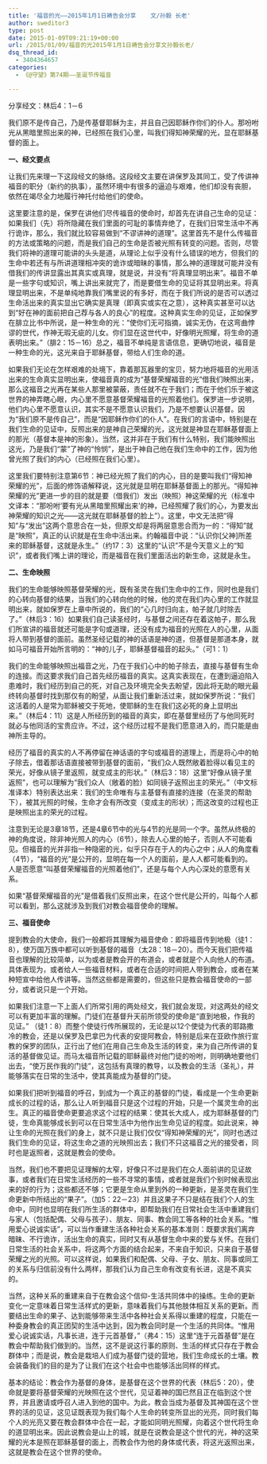 ```yaml
---
title: '福音的光——2015年1月1日祷告会分享    文/孙毅 长老'
author: sweditor3
type: post
date: 2015-01-09T09:21:19+00:00
url: /2015/01/09/福音的光2015年1月1日祷告会分享文孙毅长老/
dsq_thread_id:
  - 3404364657
categories:
  - 《@守望》第74期——圣诞节传福音

---
```

分享经文：林后4：1－6
  
我们原不是传自己，乃是传基督耶稣为主，并且自己因耶稣作你们的仆人。那吩咐光从黑暗里照出来的神，已经照在我们心里，叫我们得知神荣耀的光，显在耶稣基督的面上。

**一、经文要点**

让我们先来理一下这段经文的脉络。这段经文主要在讲保罗及其同工，受了传讲神福音的职分（新约的执事），虽然环境中有很多的逼迫与艰难，他们却没有丧胆，依然在竭尽全力地履行神托付给他们的使命。

这里要注意的是，保罗在讲他们尽传福音的使命时，却首先在讲自己生命的见证：如果我们（先）将所隐藏在我们里面的可耻的事情弃绝了，在我们日常生活中不再行诡诈，那么，我们就比较容易做到“不谬讲神的道理”。这里首先不是什么传福音的方法或策略的问题，而是我们自己的生命是否被光照有转变的问题。否则，尽管我们将神的道理可能讲的头头是道，从理论上似乎没有什么错误的地方，但我们的生命中若还有与所讲道理相冲突的诡诈或暗昧的事情，那么神的道理就可能并没有借我们的传讲显露出其真实或真理，就是说，并没有“将真理显明出来”。福音不单是一些字句或知识，嘴上讲出来就完了，而是要借生命的见证将其显明出来。将真理显明出来，不是单纯地靠我们嘴里说的有多好，而在于我们所说的是否可以透过生命活出来的真实显出它确实是真理（即真实或实在之意），这种真实甚至可以达到“好在神的面前把自己荐与各人的良心”的程度。这种真实生命的见证，正如保罗在腓立比书中所说，是一种生命的光：“使你们无可指摘，诚实无伪，在这弯曲悖谬的世代，作神无瑕无疵的儿女。你们显在这世代中，好像明光照耀，将生命的道表明出来。”（腓2：15－16）总之，福音不单纯是言语信息，更确切地说，福音是一种生命的光，这光来自于耶稣基督，带给人们生命的道。

如果我们无论在怎样艰难的处境下，靠着那瓦器里的宝贝，努力地将福音的光用活出来的生命真实显明出来，使福音真的成为“基督荣耀福音的光”借我们映照出来，那么这福音之光再在某些人那里被蒙蔽，责任就不在于我们；而在于他们乐于被这世界的神弄瞎心眼，内心里不愿意基督荣耀福音的光照着他们。保罗进一步说明，他们内心里不愿意认识，其实不是不愿意认识我们，乃是不想要认识基督。因为“我们原不是传自己”，而是“因耶稣作你们的仆人”。在我们的言语中，特别是在我们生命的见证中，反照出来的是神自己荣耀的光，这光就是神显在耶稣基督面上的那光（基督本是神的形象）。当然，这并非在于我们有什么特别，我们能映照出这光，乃是我们“蒙”了神的“怜悯”，是出于神自己他在我们生命中的工作，因为他曾光照了我们的内心（已经照在我们心里）。

这里我们要特别注意第6节：神已经光照了我们的内心，目的是要叫我们“得知神荣耀的光”，后面的修饰语解释说，这光就是显明在耶稣基督面上的那光。“得知神荣耀的光”更进一步的目的就是要（借我们）发出（映照）神这荣耀的光（标准中文译本：“那吩咐‘要有光从黑暗里照耀出来’的神，已经照耀了我们的心，为要发出神荣耀的知识之光——这光就在耶稣基督的脸上”）。这里，中文无法把“得知”与“发出”这两个意思合在一处，但原文却是将两层意思合而为一的：“得知”就是“映照”，真正的认识就是在生命中活出来。约翰福音中说：“认识你[父神]所差来的耶稣基督，这就是永生。”（约17：3）这里的“认识”不是今天意义上的“知识”，或者我们嘴上讲的理论，而是福音在我们里面活出的新生命，这就是永生。

**二、生命映照**

我们的生命能够映照基督荣耀的光，既有圣灵在我们生命中的工作，同时也是我们的心转向基督的结果，当我们的心转向他的时候，他的灵在我们内心里的工作就显明出来，就如保罗在上章中所说的，我们的“心几时归向主，帕子就几时除去了。”（林后3：16）如果我们自己读圣经时，与基督之间还存在着这帕子，那么我们所宣讲的福音就还可能是字句或道理，还没有成为福音的光照在人的心里，从面将人带到基督的面前。虽然圣经记载的神的话语是神的道，但基督是那道本身，就如马可福音开始所言明的：“神的儿子，耶稣基督福音的起头。”（可1：1）

我们的生命能够映照出福音之光，乃在于我们心中的帕子除去，直接与基督有生命的连接。而这要求我们自己首先经历福音的真实。这真实表现在，在遭到逼迫陷入患难时，我们经历到自己的死，对自己及环境完全失去盼望，因此将无助的眼光最终转向基督时找到那仅有的盼望，从面让我们重新活过来，就如保罗所说：“我们这活着的人是常为耶稣被交于死地，使耶稣的生在我们这必死的身上显明出来。”（林后4：11）这是人所经历到的福音的真实，即在基督里经历了与他同死时就必与他同活的宝贵应许。不过，这个经历过程不是我们愿意进入的，而只能是由神所主导的。

经历了福音的真实的人不再停留在神话语的字句或福音的道理上，而是将心中的帕子除去，借着那话语直接被带到基督的面前，“我们众人既然敞着脸得以看见主的荣光，好像从镜子里返照，就变成主的形状。”（林后3：18）这里“好像从镜子里返照”，也可以理解为“我们众人（敞着的脸）如同镜子返照出主的荣光。”（中文标准译本）特别表达出来：我们的生命唯有与主基督有直接的连接（在圣灵的帮助下），被其光照的时候，生命才会有所改变（变成主的形状）；而这改变的过程也正是映照出主的荣光的过程。
  
注意到无论是3章18节，还是4章6节中的光与4节的光是同一个字。虽然从终极的神的角度说，除非神光照人的内心（6节），除去人心里的帕子，否则人不可能看见。但福音的光并非指一种隐密的光，似乎只存在于人的内心之中；从人的角度看（4节），“福音的光”是公开的，显明在每一个人的面前，是人人都可能看到的。人是否愿意“叫基督荣耀福音的光照着他们”，还是与每个人内心深处的意愿有关系。

如果“基督荣耀福音的光”是借着我们反照出来，在这个世代是公开的，叫每个人都可以看到，那么这就涉及到我们对教会福音使命的理解。

**三、福音使命**

提到教会的大使命，我们一般都将其理解为福音使命：即将福音传到地极（徒1：8），使万国万族中都可以听到基督的福音（太28：18－20）。而今天我们把传福音也理解的比较简单，以为或者是教会开的布道会，或者就是个人向他人的布道。具体表现为，或者给人一些福音材料，或者在合适的时间把人带到教会，或者在某种短宣中给他人传讲等。当然这些都是需要的，但这些只是教会福音使命的一部分，或者说只是一个开始。
  
如果我们注意一下上面人们所常引用的两处经文，我们就会发现，对这两处的经文可以有更加丰富的理解。门徒们在基督升天前所领受的使命是“直到地极，作我的见证。” （徒1：8）而整个使徒行传所展现的，无论是以12个使徒为代表的耶路撒冷的教会，还是以保罗及巴拿巴为代表的安提阿教会，特别是后来在亚欧作旅行宣教的保罗的团队，正行出了他们在用自己生命及生活的转变，来为自己所传讲的复活的基督做见证。而马太福音所记载的耶稣最终对他门徒的吩咐，则明确地要他们出去，“使万民作我的门徒”，这包括有真理的教导，以及教会的生活（圣礼），并能够落实在日常的生活中，使其真能成为基督的门徒。

如果我们把听到福音的呼召，到成为一个真正的基督的门徒，看成是一个生命更新成长的过程的话，那么让人听到福音只是这个过程的开始，只是一个属灵生命的出生。真正的福音使命更要追求这个过程的结果：使其长大成人，成为耶稣基督的门徒，生命真能够成长到可以在日常生活中为他作出生命见证的程度。如此说来，神让生命的光照在我们的身上，就不只是让我们仅仅“得知神荣耀的光”，同时也透过我们生命的见证，将这生命之道的光映照出去；我们不只这福音之光的接受者，同时也是返照者，这就是教会的使命。

当然，我们也不要把见证理解的太窄，好像只不过是我们在众人面前讲的见证故事，或者我们在日常生活经历的一些不寻常的事情，或者就是我们个别时候表现出来的好的行为；这些都还不够；它更是生命从里到外的一种更新，是圣灵在我们生命更新中所结出的“果子”。（加5：22－23）并且这果子不只是结在我们个人的生命中，同时也显明在我们所生活的群体中，即帮助我们在日常社会生活中重建我们与家人（包括配偶、父母与孩子）、朋友、同事、教会同工等各种的社会关系。“惟用爱心说诚实话”，可以当作重建生活各种社会关系的基本准则：既要求我们离弃暗昧、不行诡诈，活出生命的真实，同时又有从基督生命中来的爱与关怀。在我们日常生活的社会关系中，将这两个方面的结合起来，不来自于知识，只来自于基督荣耀之光的光照。可以这样说，如果我们和配偶、父母、子女、朋友、同事或同工的关系与归信前没有什么两样，那我们认为自己生命有改变有长进，这是不真实的。

当然，这种关系的重建来自于在教会这个信仰-生活共同体中的操练。生命的更新变化一定意味着日常生活样式的更新，意味着我们与其他肢体相互关系的更新。而要结出生命的果子、达到能够带来生活中各种社会关系得以重建的程度，只能在一种委身教会的真正团契的生活中达到，因为教会同时是一个生活的共同体。“惟用爱心说诚实话，凡事长进，连于元首基督，”（弗4：15）这里“连于元首基督”是在教会中帮助我们做到的。当然，这不是说这行事的原则、生活的样式只存在于教会群体中；而是说，教会是栽培人们成为基督门徒的营地，我们生命成长的土壤。教会装备我们的目的是为了让我们在这个社会中也能够活出同样的样式。

基本的结论：教会作为基督的身体，是基督在这个世界的代表（林后5：20），使命就是要将基督荣耀的光映照在这个世代，见证着神的国已然且正在临到这个世界，并且邀请或呼召人进入到他的国中。为此，教会当成为基督及其神国在这个世界的活的见证，这见证既表现为我们每个人生命的转变所显出的光亮，同时我们每个人的光亮又要在教会群体中合在一起，才能如同明光照耀，向着这个世代将生命的道显明出来。因此说教会是山上的城，就是在说教会是这个世代的光，神的这荣耀的光本是照在耶稣基督的面上，而教会作为他的身体或代表，将这光返照出来，这就是教会在这个世界的使命。